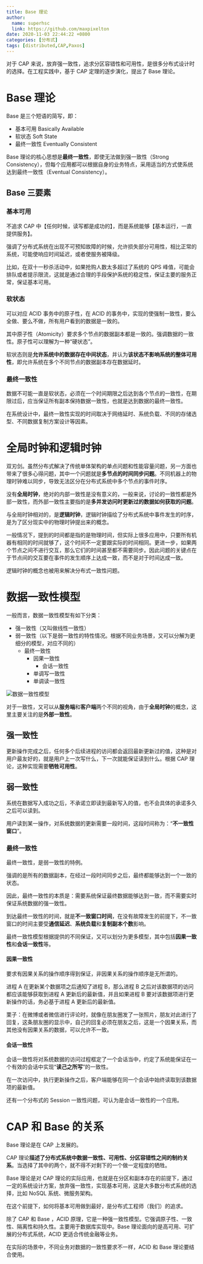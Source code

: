 ```yaml
---
title: Base 理论
author:
  name: superhsc
  link: https://github.com/maxpixelton
date: 2020-11-03 22:44:22 +0800
categories: [分布式]
tags: [distributed,CAP,Paxos]
---
```


对于 CAP 来说，放弃强一致性，追求分区容错性和可用性，是很多分布式设计时的选择。在工程实践中，基于 CAP 定理的逐步演化，提出了 Base 理论。


# Base 理论

Base 是三个短语的简写，即：

- 基本可用 Basically Available
- 软状态 Soft State
- 最终一致性 Eventually Consistent



Base 理论的核心思想是**最终一致性**，即使无法做到强一致性（Strong Consistency），但每个应用都可以根据自身的业务特点，采用适当的方式使系统达到最终一致性（Eventual Consistency）。



## Base 三要素



### 基本可用

不追求 CAP 中【任何时候，读写都是成功的】，而是系统能够【基本运行，一直提供服务】。

强调了分布式系统在出现不可预知故障的时候，允许损失部分可用性，相比正常的系统，可能使响应时间延迟，或者使服务被降级。

比如，在双十一秒杀活动中，如果抢购人数太多超过了系统的 QPS 峰值，可能会排队或者提示限流，这就是通过合理的手段保护系统的稳定性，保证主要的服务正常，保证基本可用。



### 软状态

可以对应 ACID 事务中的原子性，在 ACID 的事务中，实现的使强制一致性，要么全做、要么不做，所有用户看到的数据是一致的。

其中原子性（Atomicity）要求多个节点的数据副本都是一致的。强调数据的一致性。原子性可以理解为一种“硬状态”。

软状态则是**允许系统中的数据存在中间状态**，并认为**该状态不影响系统的整体可用性**，即允许系统在多个不同节点的数据副本存在数据延时。



### 最终一致性

数据不可能一直是软状态，必须在一个时间期限之后达到各个节点的一致性，在期限过后，应当保证所有副本保持数据一致性，也就是达到数据的最终一致性。

在系统设计中，最终一致性实现的时间取决于网络延时、系统负载、不同的存储选型、不同数据复制方案设计等因素。



# 全局时钟和逻辑时钟

双刃剑。虽然分布式解决了传统单体架构的单点问题和性能容量问题，另一方面也带来了很多心得问题，其中一个问题就是**多节点的时间同步问题**。不同机器上的物理时钟难以同步，导致无法区分在分布式系统中多个节点的事件时序。



没有**全局时钟**，绝对的内部一致性是没有意义的，一般来说，讨论的一致性都是外部一致性，而外部一致性主要指的是**多并发访问时更新过的数据如何获取的问题**。



与全局时钟相对的，是**逻辑时钟**，逻辑时钟描绘了分布式系统中事件发生的时序，是为了区分现实中的物理时钟提出来的概念。



一般情况下，提到的时间都是指的是物理时间，但实际上很多应用中，只要所有机器有相同的时间就够了，这个时间不一定要跟实际的时间相同。更进一步，如果两个节点之间不进行交互，那么它们的时间甚至都不需要同步。因此问题的关键点在于节点间的交互要在事件的发生顺序上达成一致，而不是对于时间达成一致。



逻辑时钟的概念也被用来解决分布式一致性问题。



# 数据一致性模型

一般而言，数据一致性模型有如下分类：

- 强一致性（又叫做线性一致性）
- 弱一致性（以下是弱一致性的特性情况。根据不同业务场景，又可以分解为更细分的模型，对应不同的）
  - 最终一致性
    - 因果一致性
      - 会话一致性
    - 单调写一致性
    - 单调读一致性

![数据一致性模型](http://processon.com/chart_image/6292499de0b34d481b344ba2.png)

对于一致性，又可以从**服务端**和**客户端**两个不同的视角，由于**全局时钟**的概念，这里主要关注的是**外部一致性**。

## 强一致性

更新操作完成之后，任何多个后续进程的访问都会返回最新更新过的值，这种是对用户最友好的，就是用户上一次写什么，下一次就能保证读到什么。根据 CAP 理论，这种实现需要**牺牲可用性**。

## 弱一致性

系统在数据写入成功之后，不承诺立即读到最新写入的值，也不会具体的承诺多久之后可以读到。



用户读到某一操作，对系统数据的更新需要一段时间，这段时间称为：“**不一致性窗口**”。

### 最终一致性

最终一致性，是弱一致性的特例。

强调的是所有的数据副本，在经过一段时间同步之后，最终都能够达到一个一致的状态。

因此，最终一致性的本质是：需要系统保证最终数据能够达到一致，而不需要实时保证系统数据的强一致性。

到达最终一致性的时间，就是**不一致窗口时间**，在没有故障发生的前提下，不一致窗口的时间主要受**通信延迟**、**系统负载**和**复制副本个数**影响。

最终一致性模型根据提供的不同保证，又可以划分为更多模型，其中包括**因果一致性**和**会话一致性**等。



#### 因果一致性

要求有因果关系的操作顺序得到保证，非因果关系的操作顺序是无所谓的。



进程 A 在更新某个数据项之后通知了进程 B，那么进程 B 之后对该数据项的访问都应该能够获取到进程 A 更新后的最新值，并且如果进程 B 要对该数据项进行更新操作的话，务必基于进程 A 更新后的最新值。



栗子：在微博或者微信进行评论时，就像在朋友圈发了一张照片，朋友对此进行了回复，这条朋友圈的显示中，自己的回复必须在朋友之后，这是一个因果关系，而其他没有因果关系的数据，可以允许不一致。



#### 会话一致性

会话一致性将对系统数据的访问过程框定了一个会话当中，约定了系统能保证在一个有效的会话中实现“**读己之所写**”的一致性。

在一次访问中，执行更新操作之后，客户端能够在同一个会话中始终读取到该数据项的最新值。



还有一个分布式的 Session 一致性问题，可认为是会话一致性的一个应用。



# CAP 和 Base 的关系

Base 理论是在 CAP 上发展的。

CAP 理论**描述了分布式系统中数据一致性、可用性、分区容错性之间的制约关系**。当选择了其中的两个，就不得不对剩下的一个做一定程度的牺牲。

Base 理论是对 CAP 理论的实际应用，也就是在分区和副本存在的前提下，通过一定的系统设计方案，放弃强一致性，实现基本可用，这是大多数分布式系统的选择，比如 NoSQL 系统、微服务架构。

在这个前提下，如何将基本可用做到最好，是分布式工程师（我们）的追求。



除了 CAP 和 Base ，ACID 原理，它是一种强一致性模型。它强调原子性、一致性、隔离性和持久性。主要用于数据库实现中。Base 理论面向的是高可用、可扩展的分布式系统，ACID 更适合传统金融等业务。



在实际的场景中，不同业务对数据的一致性要求不一样，ACID 和 Base 理论要结合使用。

